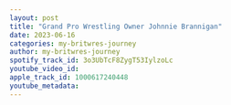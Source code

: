 ```yaml
---
layout: post
title: "Grand Pro Wrestling Owner Johnnie Brannigan"
date: 2023-06-16
categories: my-britwres-journey
author: my-britwres-journey
spotify_track_id: 3o3UbTcF8ZygT53IylzoLc
youtube_video_id: 
apple_track_id: 1000617240448
youtube_metadata: 
---
```

